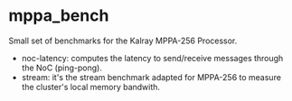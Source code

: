 mppa_bench
==========

Small set of benchmarks for the Kalray MPPA-256 Processor.

* noc-latency: computes the latency to send/receive messages through the NoC (ping-pong).
* stream: it's the stream benchmark adapted for MPPA-256 to measure the cluster's local memory bandwith.
